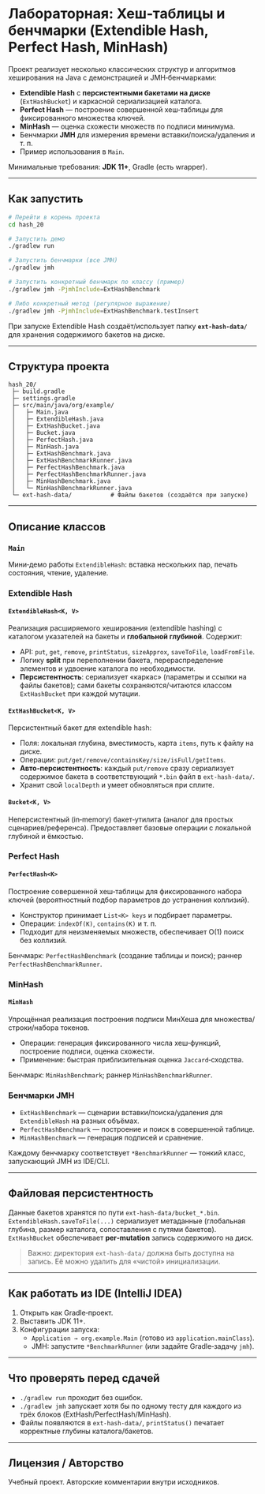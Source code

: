 # Лабораторная: Хеш‑таблицы и бенчмарки (Extendible Hash, Perfect Hash, MinHash)

Проект реализует несколько классических структур и алгоритмов хеширования на Java с демонстрацией и JMH‑бенчмарками:

- **Extendible Hash** с **персистентными бакетами на диске** (`ExtHashBucket`) и каркасной сериализацией каталога.
- **Perfect Hash** — построение совершенной хеш‑таблицы для фиксированного множества ключей.
- **MinHash** — оценка схожести множеств по подписи минимума.
- Бенчмарки **JMH** для измерения времени вставки/поиска/удаления и т. п.
- Пример использования в `Main`.

Минимальные требования: **JDK 11+**, Gradle (есть wrapper).

---

## Как запустить

```bash
# Перейти в корень проекта
cd hash_20

# Запустить демо
./gradlew run

# Запустить бенчмарки (все JMH)
./gradlew jmh

# Запустить конкретный бенчмарк по классу (пример)
./gradlew jmh -PjmhInclude=ExtHashBenchmark

# Либо конкретный метод (регулярное выражение)
./gradlew jmh -PjmhInclude=ExtHashBenchmark.testInsert
```

При запуске Extendible Hash создаёт/использует папку **`ext-hash-data/`** для хранения содержимого бакетов на диске.

---

## Структура проекта

```
hash_20/
 ├─ build.gradle
 ├─ settings.gradle
 ├─ src/main/java/org/example/
 │   ├─ Main.java
 │   ├─ ExtendibleHash.java
 │   ├─ ExtHashBucket.java
 │   ├─ Bucket.java
 │   ├─ PerfectHash.java
 │   ├─ MinHash.java
 │   ├─ ExtHashBenchmark.java
 │   ├─ ExtHashBenchmarkRunner.java
 │   ├─ PerfectHashBenchmark.java
 │   ├─ PerfectHashBenchmarkRunner.java
 │   ├─ MinHashBenchmark.java
 │   └─ MinHashBenchmarkRunner.java
 └─ ext-hash-data/           # Файлы бакетов (создаётся при запуске)
```

---

## Описание классов

### `Main`
Мини‑демо работы `ExtendibleHash`: вставка нескольких пар, печать состояния, чтение, удаление.

### Extendible Hash

#### `ExtendibleHash<K, V>`
Реализация расширяемого хеширования (extendible hashing) с каталогом указателей на бакеты и **глобальной глубиной**. Содержит:
- API: `put`, `get`, `remove`, `printStatus`, `sizeApprox`, `saveToFile`, `loadFromFile`.
- Логику **split** при переполнении бакета, перераспределение элементов и удвоение каталога по необходимости.
- **Персистентность**: сериализует «каркас» (параметры и ссылки на файлы бакетов); сами бакеты сохраняются/читаются классом `ExtHashBucket` при каждой мутации.

#### `ExtHashBucket<K, V>`
Персистентный бакет для extendible hash:
- Поля: локальная глубина, вместимость, карта `items`, путь к файлу на диске.
- Операции: `put/get/remove/containsKey/size/isFull/getItems`.
- **Авто‑персистентность**: каждый `put/remove` сразу сериализует содержимое бакета в соответствующий `*.bin` файл в `ext-hash-data/`.
- Хранит свой `localDepth` и умеет обновляться при сплите.

#### `Bucket<K, V>`
Неперсистентный (in‑memory) бакет‑утилита (аналог для простых сценариев/референса). Предоставляет базовые операции с локальной глубиной и ёмкостью.

### Perfect Hash

#### `PerfectHash<K>`
Построение совершенной хеш‑таблицы для фиксированного набора ключей (вероятностный подбор параметров до устранения коллизий).
- Конструктор принимает `List<K> keys` и подбирает параметры.
- Операции: `indexOf(K)`, `contains(K)` и т. п.
- Подходит для неизменяемых множеств, обеспечивает O(1) поиск без коллизий.

Бенчмарк: `PerfectHashBenchmark` (создание таблицы и поиск); раннер `PerfectHashBenchmarkRunner`.

### MinHash

#### `MinHash`
Упрощённая реализация построения подписи МинХеша для множества/строки/набора токенов.
- Операции: генерация фиксированного числа хеш‑функций, построение подписи, оценка схожести.
- Применение: быстрая приблизительная оценка `Jaccard`‑сходства.

Бенчмарк: `MinHashBenchmark`; раннер `MinHashBenchmarkRunner`.

### Бенчмарки JMH

- `ExtHashBenchmark` — сценарии вставки/поиска/удаления для `ExtendibleHash` на разных объёмах.
- `PerfectHashBenchmark` — построение и поиск в совершенной таблице.
- `MinHashBenchmark` — генерация подписей и сравнение.

Каждому бенчмарку соответствует `*BenchmarkRunner` — тонкий класc, запускающий JMH из IDE/CLI.

---

## Файловая персистентность

Данные бакетов хранятся по пути `ext-hash-data/bucket_*.bin`.  
`ExtendibleHash.saveToFile(...)` сериализует метаданные (глобальная глубина, размер каталога, сопоставления с путями бакетов).  
`ExtHashBucket` обеспечивает **per‑mutation** запись содержимого на диск.

> Важно: директория `ext-hash-data/` должна быть доступна на запись. Её можно удалить для «чистой» инициализации.

---

## Как работать из IDE (IntelliJ IDEA)

1. Открыть как Gradle‑проект.
2. Выставить JDK 11+.
3. Конфигурации запуска:
    - `Application → org.example.Main` (готово из `application.mainClass`).
    - JMH: запустите `*BenchmarkRunner` (или задайте Gradle‑задачу `jmh`).

---

## Что проверять перед сдачей

- `./gradlew run` проходит без ошибок.
- `./gradlew jmh` запускает хотя бы по одному тесту для каждого из трёх блоков (ExtHash/PerfectHash/MinHash).
- Файлы появляются в `ext-hash-data/`, `printStatus()` печатает корректные глубины каталога/бакетов.

---

## Лицензия / Авторство

Учебный проект. Авторские комментарии внутри исходников.